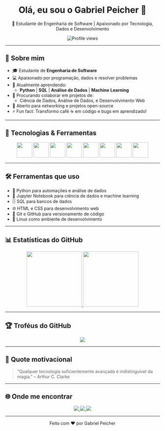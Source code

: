 <h1 align="center">Olá, eu sou o Gabriel Peicher 👋</h1>

<p align="center">
  🚀 Estudante de Engenharia de Software | Apaixonado por Tecnologia, Dados e Desenvolvimento
</p>

<p align="center">
  <img src="https://komarev.com/ghpvc/?username=gabrielpeicher&color=blue" alt="Profile views"/>
</p>

---

## 🧠 Sobre mim

- 🎓 Estudante de **Engenharia de Software**
- 💻 Apaixonado por programação, dados e resolver problemas
- 🌱 Atualmente aprendendo:
  - **Python** | **SQL** | **Análise de Dados** | **Machine Learning**
- 🔭 Procurando colaborar em projetos de:
  - Ciência de Dados, Análise de Dados, e Desenvolvimento Web
- 👯 Aberto para networking e projetos open-source
- ⚡ Fun fact: Transformo café ☕ em código e bugs em aprendizado!

---

## 🚀 Tecnologias & Ferramentas

<div align="center">
  <img src="https://cdn.jsdelivr.net/gh/devicons/devicon/icons/python/python-original.svg" width="50" height="50"/>
  <img src="https://cdn.jsdelivr.net/gh/devicons/devicon/icons/jupyter/jupyter-original.svg" width="50" height="50"/>
  <img src="https://cdn.jsdelivr.net/gh/devicons/devicon/icons/mysql/mysql-original.svg" width="50" height="50"/>
  <img src="https://cdn.jsdelivr.net/gh/devicons/devicon/icons/html5/html5-original.svg" width="50" height="50"/>
  <img src="https://cdn.jsdelivr.net/gh/devicons/devicon/icons/css3/css3-original.svg" width="50" height="50"/>
  <img src="https://cdn.jsdelivr.net/gh/devicons/devicon/icons/git/git-original.svg" width="50" height="50"/>
  <img src="https://cdn.jsdelivr.net/gh/devicons/devicon/icons/github/github-original.svg" width="50" height="50"/>
  <img src="https://cdn.jsdelivr.net/gh/devicons/devicon/icons/linux/linux-original.svg" width="50" height="50"/>
</div>

---

## 🛠️ Ferramentas que uso

- 🐍 Python para automações e análise de dados
- 🧠 Jupyter Notebook para ciência de dados e machine learning
- 🗄️ SQL para bancos de dados
- 🌐 HTML e CSS para desenvolvimento web
- 🔧 Git e GitHub para versionamento de código
- 🐧 Linux como ambiente de desenvolvimento

---

## 📊 Estatísticas do GitHub

<div align="center">
  <a href="https://github.com/gabrielpeicher">
    <img height="180em" src="https://github-readme-stats.vercel.app/api?username=gabrielpeicher&show_icons=true&theme=tokyonight&include_all_commits=true&count_private=true"/>
    <img height="180em" src="https://github-readme-stats.vercel.app/api/top-langs/?username=gabrielpeicher&layout=compact&langs_count=7&theme=tokyonight"/>
  </a>
</div>

---

## 🏆 Troféus do GitHub

<div align="center">
  <img src="https://github-profile-trophy.vercel.app/?username=gabrielpeicher&theme=tokyonight&no-bg=true&no-frame=true"/>
</div>

---

## 🧠 Quote motivacional

> "Qualquer tecnologia suficientemente avançada é indistinguível da magia." – Arthur C. Clarke

---

## 🌐 Onde me encontrar

<p align="center">
  <a href="https://www.linkedin.com/in/gabriel-peicher-b59b80233/" target="_blank">
    <img src="https://img.shields.io/badge/-LinkedIn-%230077B5?style=for-the-badge&logo=linkedin&logoColor=white">
  </a>
  <a href="mailto:peichergabriel@gmail.com">
    <img src="https://img.shields.io/badge/-Gmail-%23D14836?style=for-the-badge&logo=gmail&logoColor=white">
  </a>
  <a href="https://gabrielpeicher.github.io/" target="_blank">
    <img src="https://img.shields.io/badge/Portfólio-121013?style=for-the-badge&logo=github&logoColor=white"/>
  </a>
</p>

---

<p align="center">
  Feito com ❤️ por Gabriel Peicher
</p>
